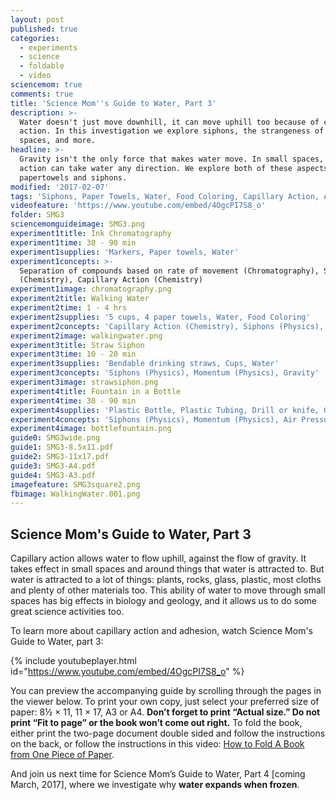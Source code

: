 ```yaml
---
layout: post
published: true
categories:
  - experiments
  - science
  - foldable
  - video
sciencemom: true
comments: true
title: 'Science Mom''s Guide to Water, Part 3'
description: >-
  Water doesn't just move downhill, it can move uphill too because of capillary
  action. In this investigation we explore siphons, the strangeness of small
  spaces, and more.
headline: >-
  Gravity isn't the only force that makes water move. In small spaces, capillary
  action can take water any direction. We explore both of these aspects with
  papertowels and siphons.
modified: '2017-02-07'
tags: 'Siphons, Paper Towels, Water, Food Coloring, Capillary Action, Adhesion'
videofeature: 'https://www.youtube.com/embed/4OgcPI7S8_o'
folder: SMG3
sciencemomguideimage: SMG3.png
experiment1title: Ink Chromatography
experiment1time: 30 - 90 min
experiment1supplies: 'Markers, Paper towels, Water'
experiment1concepts: >-
  Separation of compounds based on rate of movement (Chromatography), Solubility
  (Chemistry), Capillary Action (Chemistry)
experiment1image: chromatography.png
experiment2title: Walking Water
experiment2time: 1 - 4 hrs
experiment2supplies: '5 cups, 4 paper towels, Water, Food Coloring'
experiment2concepts: 'Capillary Action (Chemistry), Siphons (Physics), Gravity'
experiment2image: walkingwater.png
experiment3title: Straw Siphon
experiment3time: 10 - 20 min
experiment3supplies: 'Bendable drinking straws, Cups, Water'
experiment3concepts: 'Siphons (Physics), Momentum (Physics), Gravity'
experiment3image: strawsiphon.png
experiment4title: Fountain in a Bottle
experiment4time: 30 - 90 min
experiment4supplies: 'Plastic Bottle, Plastic Tubing, Drill or knife, Glue and Tape'
experiment4concepts: 'Siphons (Physics), Momentum (Physics), Air Pressure (Physcis), Gravity'
experiment4image: bottlefountain.png
guide0: SMG3wide.png
guide1: SMG3-8.5x11.pdf
guide2: SMG3-11x17.pdf
guide3: SMG3-A4.pdf
guide4: SMG3-A3.pdf
imagefeature: SMG3square2.png
fbimage: WalkingWater.001.png
---
```


## Science Mom's Guide to Water, Part 3

Capillary action allows water to flow uphill, against the flow of gravity. It takes effect in small spaces and around things that water is attracted to. But water is attracted to a lot of things: plants, rocks, glass, plastic, most cloths and plenty of other materials too. This ability of water to move through small spaces has big effects in biology and geology, and it allows us to do some great science activities too.

To learn more about capillary action and adhesion, watch Science Mom's Guide to Water, part 3:


{% include youtubeplayer.html id="https://www.youtube.com/embed/4OgcPI7S8_o" %}

You can preview the accompanying guide by scrolling through the pages in the viewer below. To print your own copy, just select your preferred size of paper: 8½ &times; 11, 11 &times; 17, A3 or A4. __Don’t forget to print “Actual size.” Do not print “Fit to page” or the book won’t come out right.__ To fold the book, either print the two-page document double sided and follow the instructions on the back, or follow the instructions in this video: [How to Fold A Book from One Piece of Paper](https://www.youtube.com/watch?v=E0sS59oMBe0&t=3s).

And join us next time for Science Mom’s Guide to Water, Part 4 [coming March, 2017], where we investigate why **water expands when frozen**.
